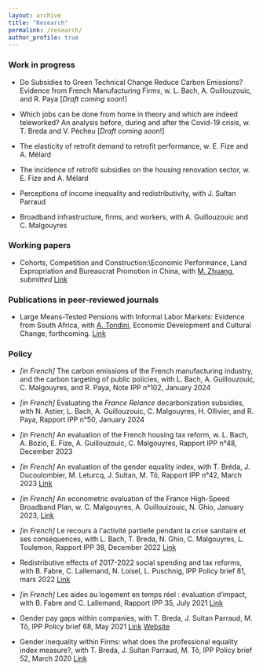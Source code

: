 ```yaml
---
layout: archive
title: "Research"
permalink: /research/
author_profile: true
---
```


### Work in progress

- Do Subsidies to Green Technical Change Reduce Carbon Emissions? Evidence from French Manufacturing Firms, w. L. Bach, A. Guillouzouic, and R. Paya [_Draft coming soon_!]

- Which jobs can be done from home in theory and which are indeed teleworked? An analysis before, during and after the Covid-19 crisis, w. T. Breda and V. Pécheu [_Draft coming soon_!]

- The elasticity of retrofit demand to retrofit performance, w. E. Fize and A. Mélard

- The incidence of retrofit subsidies on the housing renovation sector, w. E. Fize and A. Mélard

- Perceptions of income inequality and redistributivity, with J. Sultan Parraud

- Broadband infrastructure, firms, and workers, with A. Guillouzouic and C. Malgouyres

### Working papers

- Cohorts, Competition and Construction:\\Economic Performance, Land Expropriation and Bureaucrat Promotion in China, with [M. Zhuang](https://sites.google.com/view/maitingzhuang/home), *submitted* [Link](../files/Bureaucrat_promotion__land_expropriation_and_economic_performance__2021_version.pdf)

### Publications in peer-reviewed journals

- Large Means-Tested Pensions with Informal Labor Markets: Evidence from South Africa, with [A. Tondini](https://sites.google.com/site/alessandrocarlotondini/home?pli=1), Economic Development and Cultural Change, forthcoming. [Link](https://www.journals.uchicago.edu/doi/abs/10.1086/717618)

### Policy 

- *[in French]* The carbon emissions of the French manufacturing industry, and the carbon targeting of public policies, with L. Bach, A. Guillouzouic, C. Malgouyres, and R. Paya, Note IPP n°102, January 2024

- *[in French]* Evaluating the _France Relance_ decarbonization subsidies, with N. Astier, L. Bach, A. Guillouzouic, C. Malgouyres, H. Ollivier, and R. Paya, Rapport IPP n°50, January 2024

- *[in French]* An evaluation of the French housing tax reform, w. L. Bach, A. Bozio, E. Fize, A. Guillouzouic, C. Malgouyres, Rapport IPP n°48, December 2023

- *[in French]* An evaluation of the gender equality index, with T. Bréda, J. Ducoulombier, M. Leturcq, J. Sultan, M. Tô, Rapport IPP n°42, March 2023 [Link](https://www.ipp.eu/publication/evaluation-de-lindex-degalite-professionnelle/)

- *[in French]* An econometric evaluation of the France High-Speed Broadband Plan, w. C. Malgouyres, A. Guillouizouic, N. Ghio, January 2023, [Link](https://www.ipp.eu/publication/evaluation-micro-econometrique-du-plan-france-tres-haut-debit/)

- *[in French]* Le recours à l'activité partielle pendant la crise sanitaire et ses conséquences, with L. Bach, T. Breda, N. Ghio, C. Malgouyres, L. Toulemon, Rapport IPP 38, December 2022 [Link](https://www.ipp.eu/publication/le-recours-a-lactivite-partielle-pendant-la-crise-sanitaire-et-ses-effets/)

- Redistributive effects of 2017-2022 social spending and tax reforms, with B. Fabre, C. Lallemand, N. Loisel, L. Puschnig, IPP Policy brief 81, mars 2022 [Link](https://www.ipp.eu/en/publication/redistributive-effects-of-2017-2022-social-spending-and-tax-reforms/)

- *[in French]* Les aides au logement en temps réel : évaluation d’impact, with B. Fabre and C. Lallemand, Rapport IPP 35, July 2021 [Link](https://www.ipp.eu/publication/juillet-2021-aides-au-logement-en-temps-reel-evaluation-d-impact/)

- Gender pay gaps within companies, with T. Breda, J. Sultan Parraud, M. Tô, IPP Policy brief 68, May 2021 [Link](https://www.ipp.eu/en/publication/gender-pay-gaps-within-companies/) [Website](https://inegalites-femmes-hommes.ipp.eu)

- Gender inequality within Firms: what does the professional equality index measure?, with T. Breda, J. Sultan Parraud, M. Tô, IPP Policy brief 52, March 2020 [Link](https://www.ipp.eu/en/publication/march-2020-gender-inequality-within-firms-what-does-the-professional-equality-index-measure/)
